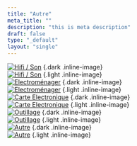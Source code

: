 ```yaml
---
title: "Autre"
meta_title: ""
description: "this is meta description"
draft: false
type: "_default"
layout: "single"
---
```


[![Hifi / Son](../../picto/picto_hifi_son_darkmode.png)](../hifi_son)
{.dark .inline-image}  
[![Hifi / Son](../../picto/picto_hifi_son.jpg)](../hifi_son)
{.light .inline-image}  
[![Electroménager](../../picto/picto_hifi_son_darkmode.png)](../electromenager)
{.dark .inline-image}  
[![Electroménager](../../picto/picto_hifi_son.jpg)](../electromenager)
{.light .inline-image}  
[![Carte Electronique](../../picto/picto_hifi_son_darkmode.png)](../carte_electronique)
{.dark .inline-image}  
[![Carte Electronique](../../picto/picto_hifi_son.jpg)](../carte_electronique)
{.light .inline-image}  
[![Outillage](../../picto/picto_hifi_son_darkmode.png)](../outillage)
{.dark .inline-image}  
[![Outillage](../../picto/picto_hifi_son.jpg)](../outillage)
{.light .inline-image}  
[![Autre](../../picto/picto_hifi_son_darkmode.png)](../autre)
{.dark .inline-image}  
[![Autre](../../picto/picto_hifi_son.jpg)](../autre)
{.light .inline-image}